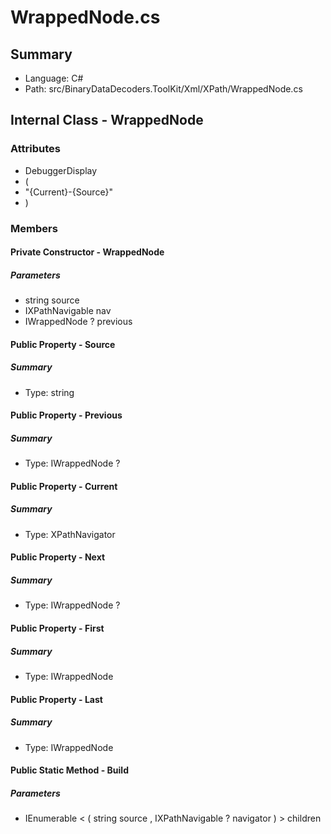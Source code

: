 ﻿# WrappedNode.cs

## Summary

* Language: C#
* Path: src/BinaryDataDecoders.ToolKit/Xml/XPath/WrappedNode.cs

## Internal Class - WrappedNode

### Attributes

 - DebuggerDisplay
 - (
 - "{Current}-{Source}"
 - )

### Members

#### Private Constructor - WrappedNode

#####  Parameters

 - string source 
 - IXPathNavigable nav 
 - IWrappedNode ? previous 

#### Public Property - Source

##### Summary

 * Type: string 

#### Public Property - Previous

##### Summary

 * Type: IWrappedNode ? 

#### Public Property - Current

##### Summary

 * Type: XPathNavigator 

#### Public Property - Next

##### Summary

 * Type: IWrappedNode ? 

#### Public Property - First

##### Summary

 * Type: IWrappedNode 

#### Public Property - Last

##### Summary

 * Type: IWrappedNode 

#### Public Static Method - Build

#####  Parameters

 - IEnumerable < ( string source , IXPathNavigable ? navigator ) > children 

